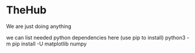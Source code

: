 # TheHub
We are just doing anything 



we can list needed python dependencies here (use pip to install)
python3 -m pip install -U matplotlib
numpy
